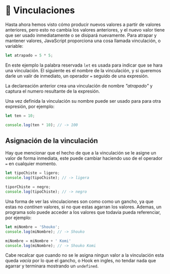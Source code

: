 # 🔗 Vinculaciones
Hasta ahora hemos visto cómo producir nuevos valores a partir de valores anteriores, pero esto no cambia los valores anteriores, y el nuevo valor tiene que ser usado inmediatamente o se disipará nuevamente. Para atrapar y mantener valores, JavaScript proporciona una cosa llamada vinculación, o variable:
```javascript
let atrapado = 5 * 5;
```
En este ejemplo la palabra reservada `let` es usada para indicar que se hara una vinculación. El siguiente es el nombre de la vinculación, y si queremos darle un valir de inmediato, un operador `=` seguido de una expresión.

La declareación anterior crea una vinculación de nombre *"atrapado"* y captura el numero resultante de la expresión.

Una vez definida la vinculación su nombre puede ser usado para para otra expresión, por ejemplo:
```javascript
let ten = 10;

console.log(ten * 10); // -> 100
```

## Asignación de la vinculación
Hay que mencionar que el hecho de que a la vinculación se le asigne un valor de forma inmediata, este puede cambiar haciendo uso de el operador `=` en cualquier momento.
```javascript
let tipoChiste = ligero;
console.log(tipoChiste); // -> ligera

tiporChiste = negro;
console.log(tipoChiste); // -> negro
```

Una forma de ver las vinculaciones son como como un gancho, ya que estas no *continen* valores, si no que estas agarran los valores. Ademas, un programa solo puede acceder a los valores que todavia pueda referenciar, por ejemplo:
```javascript
let miNombre = 'Shouko';
console.log(miNombre); // -> Shouko

miNombre = miNombre + ' Komi'
console.log(miNombre); // -> Shouko Komi
```

Cabe recalcar que cuando no se le asigna ningun valor a la vinculación esta queda *vacía* por lo que el gancho, o Hook en ingles, no tendar nada que agarrar y terminara mostrando un `undefined`.
